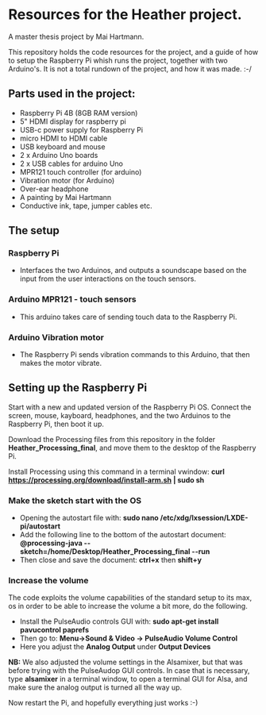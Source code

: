 # Resources for the Heather project. 
A master thesis project by Mai Hartmann.

This repository holds the code resources for the project, and a guide of how to setup the Raspberry Pi whish runs the project, together with two Arduino's. It is not a total rundown of the project, and how it was made. :-/

## Parts used in the project:
- Raspberry Pi 4B (8GB RAM version)
- 5" HDMI display for raspberry pi
- USB-c power supply for Raspberry Pi
- micro HDMI to HDMI cable
- USB keyboard and mouse
- 2 x Arduino Uno boards
- 2 x USB cables for arduino Uno
- MPR121 touch controller (for arduino)
- Vibration motor (for Arduino)
- Over-ear headphone
- A painting by Mai Hartmann
- Conductive ink, tape, jumper cables etc.


## The setup

### Raspberry Pi
- Interfaces the two Arduinos, and outputs a soundscape based on the input from the user interactions on the touch sensors.

### Arduino MPR121 - touch sensors
- This arduino takes care of sending touch data to the Raspberry Pi.

### Arduino Vibration motor
- The Raspberry Pi sends vibration commands to this Arduino, that then makes the motor vibrate.


## Setting up the Raspberry Pi
Start with a new and updated version of the Raspberry Pi OS. Connect the screen, mouse, kayboard, headphones, and the two Arduinos to the Raspberry Pi, then boot it up.

Download the Processing files from this repository in the folder **Heather_Processing_final**, and move them to the desktop of the Raspberry Pi.

Install Processing using this command in a terminal vwindow:  **curl https://processing.org/download/install-arm.sh | sudo sh**

### Make the sketch start with the OS
- Opening the autostart file with: **sudo nano /etc/xdg/lxsession/LXDE-pi/autostart**
- Add the following line to the bottom of the autostart document: **@processing-java --sketch=/home/Desktop/Heather_Processing_final --run**
- Then close and save the document: **ctrl+x** then **shift+y**

### Increase the volume
The code exploits the volume capabilities of the standard setup to its max, os in order to be able to increase the volume a bit more, do the following.
- Install the PulseAudio controls GUI with: **sudo apt-get install pavucontrol paprefs**
- Then go to: **Menu->Sound & Video -> PulseAudio Volume Control**
- Here you adjust the **Analog Output** under **Output Devices**

**NB:** We also adjusted the volume settings in the Alsamixer, but that was before trying with the PulseAudop GUI controls. In case that is necessary, type **alsamixer** in a terminal window, to open a terminal GUI for Alsa, and make sure the analog output is turned all the way up.

Now restart the Pi, and hopefully everything just works :-)
